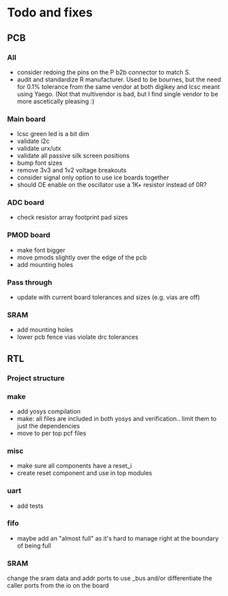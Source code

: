 # Todo and fixes

## PCB

### All

- consider redoing the pins on the P b2b connector to match S.
- audit and standardize R manufacturer. Used to be bournes,
  but the need for 0.1% tolerance from the same vendor at both
  digikey and lcsc meant using Yaego. (Not that multivendor is
  bad, but I find single vendor to be more ascetically pleasing :)

### Main board

- lcsc green led is a bit dim
- validate i2c
- validate urx/utx
- validate all passive silk screen positions
- bump font sizes
- remove 3v3 and 1v2 voltage breakouts
- consider signal only option to use ice boards together
- should OE enable on the oscillator use a 1K+ resistor instead of 0R?

### ADC board

- check resistor array footprint pad sizes

### PMOD board

- make font bigger
- move pmods slightly over the edge of the pcb
- add mounting holes

### Pass through

- update with current board tolerances and sizes (e.g. vias are off)

### SRAM

- add mounting holes
- lower pcb fence vias violate drc tolerances

## RTL

### Project structure

### make

- add yosys compilation
- make: all files are included in both yosys and verification.. limit them to just
  the dependencies
- move to per top pcf files

### misc

- make sure all components have a reset_i
- create reset component and use in top modules

### uart

- add tests

### fifo

- maybe add an "almost full" as it's hard to manage right
  at the boundary of being full

### SRAM

change the sram data and addr ports to use _bus and/or differentiate the caller ports from the
io on the board
